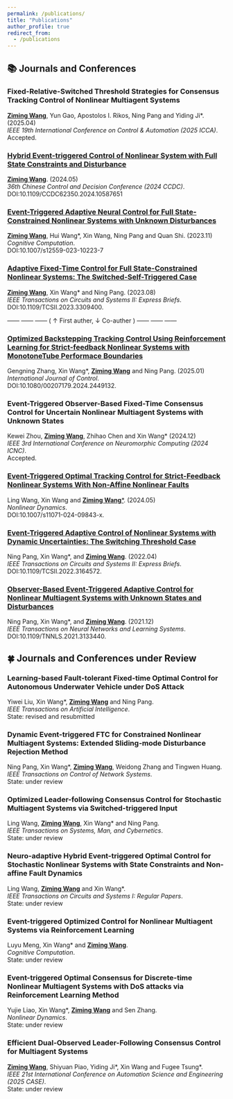 ```yaml
---
permalink: /publications/
title: "Publications"
author_profile: true
redirect_from: 
  - /publications
---
```


## 📚 Journals and Conferences
### Fixed-Relative-Switched Threshold Strategies for Consensus Tracking Control of Nonlinear Multiagent Systems
<ins>**Ziming Wang**</ins>, Yun Gao, Apostolos I. Rikos, Ning Pang and Yiding Ji\*.  (2025.04)  
*IEEE 19th International Conference on Control & Automation (2025 ICCA)*.  
Accepted.

### [Hybrid Event-triggered Control of Nonlinear System with Full State Constraints and Disturbance](https://ieeexplore.ieee.org/document/10587651)  
<ins>**Ziming Wang**</ins>. (2024.05)  
*36th Chinese Control and Decision Conference (2024 CCDC)*.  
DOI:10.1109/CCDC62350.2024.10587651

### [Event-Triggered Adaptive Neural Control for Full State-Constrained Nonlinear Systems with Unknown Disturbances](https://link.springer.com/article/10.1007/s12559-023-10223-7)
<ins>**Ziming Wang**</ins>, Hui Wang\*, Xin Wang, Ning Pang and Quan Shi. (2023.11)  
*Cognitive Computation*.  
DOI:10.1007/s12559-023-10223-7

### [Adaptive Fixed-Time Control for Full State-Constrained Nonlinear Systems: The Switched-Self-Triggered Case](https://ieeexplore.ieee.org/document/10233088)  
<ins>**Ziming Wang**</ins>, Xin Wang\* and Ning Pang. (2023.08)  
*IEEE Transactions on Circuits and Systems II: Express Briefs*.  
DOI:10.1109/TCSII.2023.3309400.

—— —— —— ( $\uparrow$ First auther, $\downarrow$ Co-auther ) —— —— ——
### [Optimized Backstepping Tracking Control Using Reinforcement Learning for Strict-feedback Nonlinear Systems with MonotoneTube Performace Boundaries](https://www.tandfonline.com/doi/full/10.1080/00207179.2024.2449132)  
Gengning Zhang, Xin Wang\*, <ins>**Ziming Wang**</ins> and Ning Pang. (2025.01)   
*International Journal of Control*.  
DOI:10.1080/00207179.2024.2449132.

### Event-Triggered Observer-Based Fixed-Time Consensus Control for Uncertain Nonlinear Multiagent Systems with Unknown States   
Kewei Zhou, <ins>**Ziming Wang**</ins>, Zhihao Chen and Xin Wang\* (2024.12)  
*IEEE 3rd International Conference on Neuromorphic Computing (2024 ICNC)*.  
Accepted.

### [Event-Triggered Optimal Tracking Control for Strict-Feedback Nonlinear Systems With Non-Affine Nonlinear Faults](https://link.springer.com/article/10.1007/s11071-024-09843-x)
Ling Wang, Xin Wang and <ins>**Ziming Wang**\*</ins>. (2024.05)   
*Nonlinear Dynamics*.  
DOI:10.1007/s11071-024-09843-x.

### [Event-Triggered Adaptive Control of Nonlinear Systems with Dynamic Uncertainties: The Switching Threshold Case](https://ieeexplore.ieee.org/document/9748882)  
Ning Pang, Xin Wang\*, and <ins>**Ziming Wang**</ins>. (2022.04)   
*IEEE Transactions on Circuits and Systems II: Express Briefs*.  
DOI:10.1109/TCSII.2022.3164572.

### [Observer-Based Event-Triggered Adaptive Control for Nonlinear Multiagent Systems with Unknown States and Disturbances](https://ieeexplore.ieee.org/document/9662272)  
Ning Pang, Xin Wang\*, and <ins>**Ziming Wang**</ins>. (2021.12)  
*IEEE Transactions on Neural Networks and Learning Systems*.  
DOI:10.1109/TNNLS.2021.3133440.

## 🍀 Journals and Conferences under Review
### Learning-based Fault-tolerant Fixed-time Optimal Control for Autonomous Underwater Vehicle under DoS Attack
Yiwei Liu, Xin Wang\*, <ins>**Ziming Wang**</ins> and Ning Pang.  
*IEEE Transactions on Artificial Intelligence*.  
State: revised and resubmitted 

### Dynamic Event-triggered FTC for Constrained Nonlinear Multiagent Systems: Extended Sliding-mode Disturbance Rejection Method
Ning Pang, Xin Wang\*, <ins>**Ziming Wang**</ins>, Weidong Zhang and Tingwen Huang.  
*IEEE Transactions on Control of Network Systems*.  
State: under review  

### Optimized Leader-following Consensus Control for Stochastic Multiagent Systems via Switched-triggered Input
Ling Wang, <ins>**Ziming Wang**</ins>, Xin Wang\* and Ning Pang.  
*IEEE Transactions on Systems, Man, and Cybernetics*.  
State: under review

### Neuro-adaptive Hybrid Event-triggered Optimal Control for Stochastic Nonlinear Systems with State Constraints and Non-affine Fault Dynamics
Ling Wang, <ins>**Ziming Wang**</ins> and Xin Wang\*.  
*IEEE Transactions on Circuits and Systems I: Regular Papers*.  
State: under review

### Event-triggered Optimized Control for Nonlinear Multiagent Systems via Reinforcement Learning  
Luyu Meng, Xin Wang\* and <ins>**Ziming Wang**</ins>.  
*Cognitive Computation*.  
State: under review

### Event-triggered Optimal Consensus for Discrete-time Nonlinear Multiagent Systems with DoS attacks via Reinforcement Learning Method
Yujie Liao, Xin Wang\*, <ins>**Ziming Wang**</ins> and Sen Zhang.  
*Nonlinear Dynamics*.  
State: under review  

### Efficient Dual-Observed Leader-Following Consensus Control for Multiagent Systems
<ins>**Ziming Wang**</ins>, Shiyuan Piao, Yiding Ji\*, Xin Wang and Fugee Tsung\*.  
*IEEE 21st International Conference on Automation Science and Engineering (2025 CASE)*.  
State: under review  

